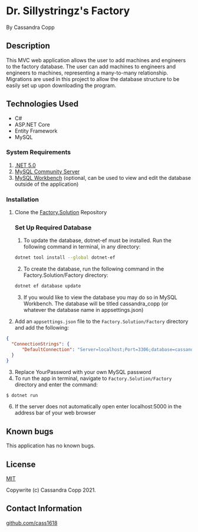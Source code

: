 # Dr. Sillystringz's Factory

By Cassandra Copp

## Description
This MVC web application allows the user to add machines and engineers to the factory database.  The user can add machines to engineers and engineers to machines, representing a many-to-many relationship.  Migrations are used in this project to allow the database structure to be easily set up upon downloading the program.

## Technologies Used

* C#
* ASP.NET Core
* Entity Framework
* MySQL

### System Requirements 
1. [.NET 5.0](https://dotnet.microsoft.com/download)  
1. [MySQL Community Server](https://dev.mysql.com/downloads/file/?id=484914)
1. [MySQL Workbench](https://dev.mysql.com/downloads/file/?id=484391) (optional, can be used to view and edit the database outside of the application)

### Installation
1. Clone the [Factory.Solution](https://github.com/cass1618/Factory.Solution) Repository

    ### Set Up Required Database
    1. To update the database, dotnet-ef must be installed.  Run the following command in terminal, in any directory:
    ```sh
    dotnet tool install --global dotnet-ef
    ```
    2. To create the database, run the following command in the Factory.Solution/Factory directory:
    ```sh
    dotnet ef database update
    ```
    3. If you would like to view the database you may do so in MySQL Workbench.  The database will be titled cassandra_copp (or whatever the database name in appsettings.json)

2. Add an `appsettings.json` file to the `Factory.Solution/Factory` directory and add the following:
```json
{
  "ConnectionStrings": {
      "DefaultConnection": "Server=localhost;Port=3306;database=cassandra_copp;uid=root;pwd=YourPassword;"
  }
}
```
3. Replace YourPassword with your own MySQL password
4. To run the app in terminal, navigate to `Factory.Solution/Factory` directory and enter the command:
```cs
$ dotnet run
```
6. If the server does not automatically open enter localhost:5000 in the address bar of your web browser

## Known bugs

This application has no known bugs.

## License

[MIT](https://opensource.org/licenses/MIT)

Copywrite (c) Cassandra Copp 2021.

## Contact Information

[github.com/cass1618](http://github.com/cass1618)